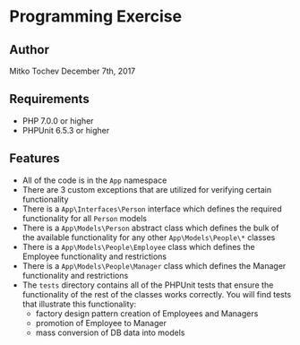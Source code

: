 # Programming Exercise
## Author
Mitko Tochev
December 7th, 2017

## Requirements
- PHP 7.0.0 or higher
- PHPUnit 6.5.3 or higher

## Features
- All of the code is in the `App` namespace
- There are 3 custom exceptions that are utilized for verifying certain functionality
- There is a `App\Interfaces\Person` interface which defines the required functionality for all `Person` models
- There is a `App\Models\Person` abstract class which defines the bulk of the available functionality for any other `App\Models\People\*` classes
- There is a `App\Models\People\Employee` class which defines the Employee functionality and restrictions
- There is a `App\Models\People\Manager` class which defines the Manager functionality and restrictions
- The `tests` directory contains all of the PHPUnit tests that ensure the functionality of the rest of the classes works correctly.
You will find tests that illustrate this functionality:
    - factory design pattern creation of Employees and Managers
    - promotion of Employee to Manager
    - mass conversion of DB data into models